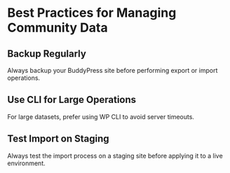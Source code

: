 # Best Practices for Managing Community Data

## Backup Regularly
Always backup your BuddyPress site before performing export or import operations.

## Use CLI for Large Operations
For large datasets, prefer using WP CLI to avoid server timeouts.

## Test Import on Staging
Always test the import process on a staging site before applying it to a live environment.
